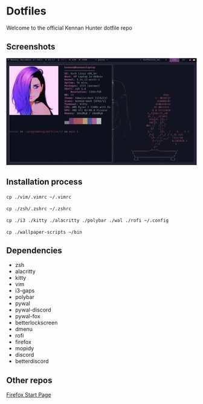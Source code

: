 # Dotfiles

Welcome to the official Kennan Hunter dotfile repo

## Screenshots

<img src="./screenshots/2021-12-27_01-17.png">

## Installation process

`cp ./vim/.vimrc ~/.vimrc`

`cp ./zsh/.zshrc ~/.zshrc`

`cp ./i3 ./kitty ./alacritty ./polybar ./wal ./rofi ~/.config`

`cp ./wallpaper-scripts ~/bin`

## Dependencies

-   zsh
-   alacritty
-   kitty
-   vim
-   i3-gaps
-   polybar
-   pywal
-   pywal-discord
-   pywal-fox
-   betterlockscreen
-   dmenu
-   rofi
-   firefox
-   mopidy
-   discord
-   betterdiscord

## Other repos

[Firefox Start Page](https://github.com/KennanHunter/startpage)
